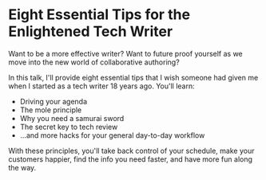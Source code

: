 # Eight Essential Tips for the Enlightened Tech Writer

Want to be a more effective writer?  Want to future proof yourself as we move into the new world of collaborative authoring?

In this talk, I'll provide eight essential tips that I wish someone had given me when I started as a tech writer 18 years ago.  You'll learn:

* Driving your agenda
* The mole principle
* Why you need a samurai sword
* The secret key to tech review
* ...and more hacks for your general day-to-day workflow

With these principles, you'll take back control of your schedule, make your customers happier, find the info you need faster,
and have more fun along the way.
